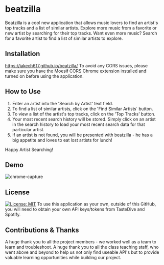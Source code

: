 # beatzilla

Beatzilla is a cool new application that allows music lovers to find an artist's top tracks and a list of similar artists. Explore more music from a favorite or new artist by searching for their top tracks. Want even more music? Search for a favorite artist to find a list of similar artists to explore.

## Installation
https://jakech617.github.io/beatzilla/
To avoid any CORS issues, please make sure you have the Moesif CORS Chrome extension installed and turned on before using the application.

## How to Use
1. Enter an artist into the 'Search by Artist' text field.
2. To find a list of similar artists, click on the 'Find Similar Artists' button.
3. To view a list of the artist's top tracks, click on the 'Top Tracks' button.
4. Your most recent search history will be stored. Simply click on an artist in the search history to load your most recent search data for that particular artist.
5. If an artist is not found, you will be presented with beatzilla - he has a big appetite and loves to eat lost artists for lunch!

Happy Artist Searching!

## Demo
![chrome-capture](https://user-images.githubusercontent.com/76062539/111007609-3d629480-835d-11eb-9ed6-53e8ba77b1ff.gif)



## License
[![License: MIT](https://img.shields.io/badge/License-MIT-yellow.svg)](https://opensource.org/licenses/MIT)
To use this application as your own, outside of this GitHub, you will need to obtain your own API keys/tokens from TasteDive and Spotify.

## Contributions & Thanks
A huge thank you to all the project members - we worked well as a team to learn and troubleshoot. A huge thank you to all the class teaching staff, who went above and beyond to help us not only find useable API's but to provide valuable learning opportunities while building our project.

